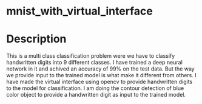 # mnist_with_virtual_interface
# Description 
This is a multi class classification problem were we have to classify handwritten digits into 9 different classes. 
I have trained a deep neural network in it and achived an accuracy of 99% on the test data. 
But the way we provide input to the trained model is what make it different from others. 
I have made the virtual interface using opencv to provide handwritten digits to the model for classification.
I am doing the contour detection of blue color object to provide a handwritten digit as input to the trained model.
